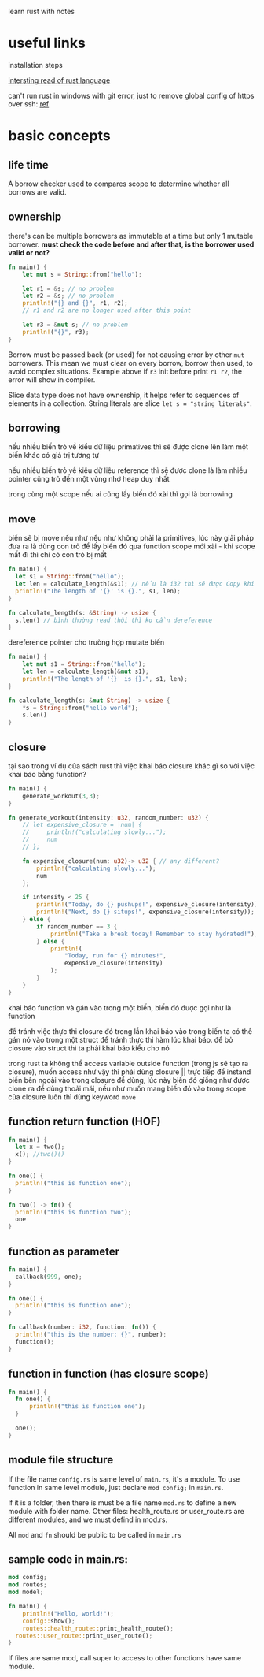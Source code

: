 learn rust with notes

# useful links

installation steps

[intersting read of rust language](https://stackoverflow.blog/2021/03/15/getting-started-with-rust/)

can't run rust in windows with git error, just to remove global config of https over ssh: [ref](https://github.com/rust-lang/cargo/issues/3381)

# basic concepts

## life time

A borrow checker used to compares scope to determine whether all borrows are valid.

## ownership

there's can be multiple borrowers as immutable at a time but only 1 mutable borrower. **must check the code before and after that, is the borrower used valid or not?**

```rust
fn main() {
    let mut s = String::from("hello");

    let r1 = &s; // no problem
    let r2 = &s; // no problem
    println!("{} and {}", r1, r2);
    // r1 and r2 are no longer used after this point

    let r3 = &mut s; // no problem
    println!("{}", r3);
}

```

Borrow must be passed back (or used) for not causing error by other `mut` borrowers. This mean we must clear on every borrow, borrow then used, to avoid complex situations. Example above if `r3` init before print `r1 r2`, the error will show in compiler.

Slice data type does not have ownership, it helps refer to sequences of elements in a collection. String literals are slice `let s = "string literals"`. 

## borrowing

nếu nhiều biến trỏ về kiểu dữ liệu primatives thì sẽ được clone lên làm một biến khác có giá trị tương tự

nếu nhiều biến trỏ về kiểu dữ liệu reference thì sẽ được clone là làm nhiều pointer cũng trỏ đến một vùng nhớ heap duy nhất

trong cùng một scope nếu ai cũng lấy biến đó xài thì gọi là borrowing

## move

biến sẽ bị move nếu như nếu như không phải là primitives, lúc này giải pháp đưa ra là dùng con trỏ để lấy biến đó qua function scope mới xài - khi scope mất đi thì chỉ có con trỏ bị mất

```rust
fn main() {
  let s1 = String::from("hello");
  let len = calculate_length(&s1); // nếu là i32 thì sẽ được Copy khi move qua function khác
  println!("The length of '{}' is {}.", s1, len);
}

fn calculate_length(s: &String) -> usize {
  s.len() // bình thường read thôi thì ko cần dereference
}
```

dereference pointer cho trường hợp mutate biến

```rust
fn main() {
    let mut s1 = String::from("hello");
    let len = calculate_length(&mut s1);
    println!("The length of '{}' is {}.", s1, len);
}

fn calculate_length(s: &mut String) -> usize {
    *s = String::from("hello world");
    s.len()
}
```

## closure

tại sao trong ví dụ của sách rust thì việc khai báo closure khác gì so với việc khai báo bằng function?

```rust
fn main() {
    generate_workout(3,3);
}

fn generate_workout(intensity: u32, random_number: u32) {
    // let expensive_closure = |num| {
    //     println!("calculating slowly...");
    //     num
    // };

    fn expensive_closure(num: u32)-> u32 { // any different?
        println!("calculating slowly...");
        num
    };

    if intensity < 25 {
        println!("Today, do {} pushups!", expensive_closure(intensity));
        println!("Next, do {} situps!", expensive_closure(intensity));
    } else {
        if random_number == 3 {
            println!("Take a break today! Remember to stay hydrated!");
        } else {
            println!(
                "Today, run for {} minutes!",
                expensive_closure(intensity)
            );
        }
    }
}
```

khai báo function và gán vào trong một biến, biến đó được gọi như là function

để tránh việc thực thi closure đó trong lần khai báo vào trong biến ta có thể gán nó vào trong một struct để tránh thực thi hàm lúc khai báo. để bỏ closure vào struct thì ta phải khai báo kiểu cho nó

trong rust ta không thể access variable outside function (trong js sẽ tạo ra closure), muốn access như vậy thì phải dùng closure || trực tiếp để instand biến bên ngoài vào trong closure để dùng, lúc này biến đó giống như được clone ra để dùng thoải mái, nếu như muốn mang biến đó vào trong scope của closure luôn thì dùng keyword `move`



## function return function (HOF)

```rust
fn main() {
  let x = two();
  x(); //two()()
}

fn one() {
  println!("this is function one");
}

fn two() -> fn() {
  println!("this is function two");
  one
}
```

## function as parameter

```rust
fn main() {
  callback(999, one);
}

fn one() {
  println!("this is function one");
}

fn callback(number: i32, function: fn()) {
  println!("this is the number: {}", number);
  function();
}
```

## function in function (has closure scope)

```rust
fn main() {
  fn one() {
      println!("this is function one");
  }

  one();
}
```

## module file structure

If the file name `config.rs` is same level of `main.rs`, it's a module. To use function in same level module, just declare `mod config;` in `main.rs`.

If it is a folder, then there is must be a file name `mod.rs` to define a new module with folder name. Other files: health_route.rs or user_route.rs are different modules, and we must defind in mod.rs.

All `mod` and `fn` should be public to be called in `main.rs`

## sample code in main.rs:

```rust
mod config;
mod routes;
mod model;

fn main() {
	println!("Hello, world!");
	config::show();
	routes::health_route::print_health_route();
  routes::user_route::print_user_route();
}

```

If files are same mod, call super to access to other functions have same module.


